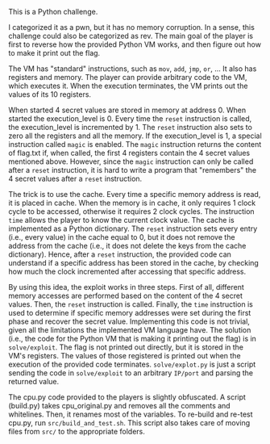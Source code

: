 This is a Python challenge. 

I categorized it as a pwn, but it has no memory corruption.
In a sense, this challenge could also be categorized as rev.
The main goal of the player is first to reverse how the provided Python VM works, and then figure out how to make it print out the flag.

The VM has "standard" instructions, such as `mov`, `add`, `jmp`, `or`, ...
It also has registers and memory.
The player can provide arbitrary code to the VM, which executes it.
When the execution terminates, the VM prints out the values of its 10 registers.

When started 4 secret values are stored in memory at address 0.
When started the execution_level is 0.
Every time the `reset` instruction is called, the execution_level is incremented by 1.
The `reset` instruction also sets to zero all the registers and all the memory.
If the execution_level is 1, a special instruction called `magic` is enabled.
The `magic` instruction returns the content of flag.txt if, when called, the first 4 registers contain the 4 secret values mentioned above.
However, since the `magic` instruction can only be called after a `reset` instruction, it is hard to write a program that "remembers" the 4 secret values after a `reset` instruction.

The trick is to use the cache.
Every time a specific memory address is read, it is placed in cache.
When the memory is in cache, it only requires 1 clock cycle to be accessed, otherwise it requires 2 clock cycles.
The instruction `time` allows the player to know the current clock value.
The cache is implemented as a Python dictionary.
The `reset` instruction sets every entry (i.e., every value) in the cache equal to 0, but it does not remove the address from the cache (i.e., it does not delete the keys from the cache dictionary).
Hence, after a `reset` instruction, the provided code can understand if a specific address has been stored in the cache, by checking how much the clock incremented after accessing that specific address.

By using this idea, the exploit works in three steps.
First of all, different memory accesses are performed based on the content of the 4 secret values.
Then, the `reset` instruction is called.
Finally, the `time` instruction is used to determine if specific memory addresses were set during the first phase and recover the secret value.
Implementing this code is not trivial, given all the limitations the implemented VM language have.
The solution (i.e., the code for the Python VM that is making it printing out the flag) is in `solve/exploit`.
The flag is not printed out directly, but it is stored in the VM's registers.
The values of those registered is printed out when the execution of the provided code terminates.
`solve/explot.py` is just a script sending the code in `solve/exploit` to an arbitrary `IP/port` and parsing the returned value.

The cpu.py code provided to the players is slightly obfuscated.
A script (build.py) takes cpu_original.py and removes all the comments and whitelines.
Then, it renames most of the variables.
To re-build and re-test cpu.py, run `src/build_and_test.sh`. 
This script also takes care of moving files from `src/` to the appropriate folders.

